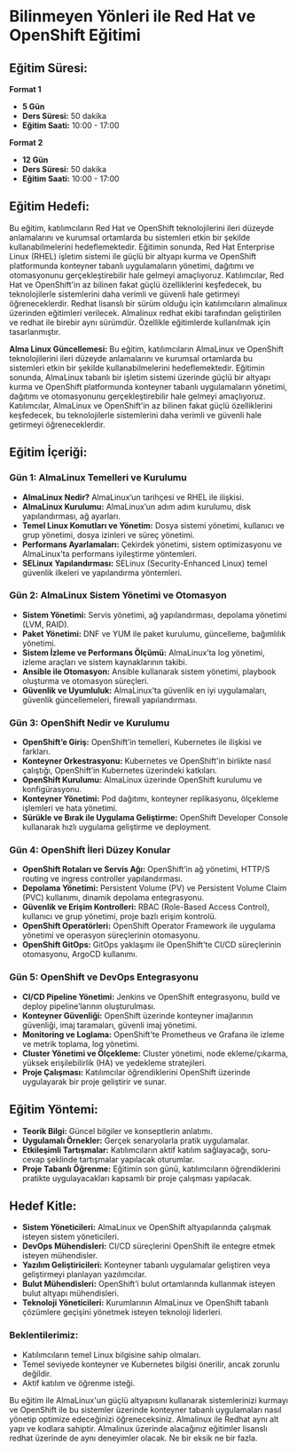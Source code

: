 # Bilinmeyen Yönleri ile Red Hat ve OpenShift Eğitimi

## Eğitim Süresi:

**Format 1**

- **5 Gün**
- **Ders Süresi:** 50 dakika
- **Eğitim Saati:** 10:00 - 17:00

**Format 2**

- **12 Gün**
- **Ders Süresi:** 50 dakika
- **Eğitim Saati:** 10:00 - 17:00

## Eğitim Hedefi:

Bu eğitim, katılımcıların Red Hat ve OpenShift teknolojilerini ileri düzeyde anlamalarını ve kurumsal ortamlarda bu sistemleri etkin bir şekilde kullanabilmelerini hedeflemektedir. Eğitimin sonunda, Red Hat Enterprise Linux (RHEL) işletim sistemi ile güçlü bir altyapı kurma ve OpenShift platformunda konteyner tabanlı uygulamaların yönetimi, dağıtımı ve otomasyonunu gerçekleştirebilir hale gelmeyi amaçlıyoruz. Katılımcılar, Red Hat ve OpenShift'in az bilinen fakat güçlü özelliklerini keşfedecek, bu teknolojilerle sistemlerini daha verimli ve güvenli hale getirmeyi öğreneceklerdir. Redhat lisanslı bir sürüm olduğu için katılımcıların almalinux üzerinden eğitimleri verilecek. Almalinux redhat ekibi tarafından geliştirilen ve redhat ile birebir aynı sürümdür. Özellikle eğitimlerde kullanılmak için tasarlanmıştır. 

**Alma Linux Güncellemesi:** Bu eğitim, katılımcıların AlmaLinux ve OpenShift teknolojilerini ileri düzeyde anlamalarını ve kurumsal ortamlarda bu sistemleri etkin bir şekilde kullanabilmelerini hedeflemektedir. Eğitimin sonunda, AlmaLinux tabanlı bir işletim sistemi üzerinde güçlü bir altyapı kurma ve OpenShift platformunda konteyner tabanlı uygulamaların yönetimi, dağıtımı ve otomasyonunu gerçekleştirebilir hale gelmeyi amaçlıyoruz. Katılımcılar, AlmaLinux ve OpenShift'in az bilinen fakat güçlü özelliklerini keşfedecek, bu teknolojilerle sistemlerini daha verimli ve güvenli hale getirmeyi öğreneceklerdir.

## Eğitim İçeriği:

### **Gün 1: AlmaLinux Temelleri ve Kurulumu**

- **AlmaLinux Nedir?** AlmaLinux’un tarihçesi ve RHEL ile ilişkisi.
- **AlmaLinux Kurulumu:** AlmaLinux’un adım adım kurulumu, disk yapılandırması, ağ ayarları.
- **Temel Linux Komutları ve Yönetim:** Dosya sistemi yönetimi, kullanıcı ve grup yönetimi, dosya izinleri ve süreç yönetimi.
- **Performans Ayarlamaları:** Çekirdek yönetimi, sistem optimizasyonu ve AlmaLinux’ta performans iyileştirme yöntemleri.
- **SELinux Yapılandırması:** SELinux (Security-Enhanced Linux) temel güvenlik ilkeleri ve yapılandırma yöntemleri.

### **Gün 2: AlmaLinux Sistem Yönetimi ve Otomasyon**

- **Sistem Yönetimi:** Servis yönetimi, ağ yapılandırması, depolama yönetimi (LVM, RAID).
- **Paket Yönetimi:** DNF ve YUM ile paket kurulumu, güncelleme, bağımlılık yönetimi.
- **Sistem İzleme ve Performans Ölçümü:** AlmaLinux’ta log yönetimi, izleme araçları ve sistem kaynaklarının takibi.
- **Ansible ile Otomasyon:** Ansible kullanarak sistem yönetimi, playbook oluşturma ve otomasyon süreçleri.
- **Güvenlik ve Uyumluluk:** AlmaLinux’ta güvenlik en iyi uygulamaları, güvenlik güncellemeleri, firewall yapılandırması.

### **Gün 3: OpenShift Nedir ve Kurulumu**

- **OpenShift’e Giriş:** OpenShift’in temelleri, Kubernetes ile ilişkisi ve farkları.
- **Konteyner Orkestrasyonu:** Kubernetes ve OpenShift'in birlikte nasıl çalıştığı, OpenShift’in Kubernetes üzerindeki katkıları.
- **OpenShift Kurulumu:** AlmaLinux üzerinde OpenShift kurulumu ve konfigürasyonu.
- **Konteyner Yönetimi:** Pod dağıtımı, konteyner replikasyonu, ölçekleme işlemleri ve hata yönetimi.
- **Sürükle ve Bırak ile Uygulama Geliştirme:** OpenShift Developer Console kullanarak hızlı uygulama geliştirme ve deployment.

### **Gün 4: OpenShift İleri Düzey Konular**

- **OpenShift Rotaları ve Servis Ağı:** OpenShift’in ağ yönetimi, HTTP/S routing ve ingress controller yapılandırması.
- **Depolama Yönetimi:** Persistent Volume (PV) ve Persistent Volume Claim (PVC) kullanımı, dinamik depolama entegrasyonu.
- **Güvenlik ve Erişim Kontrolleri:** RBAC (Role-Based Access Control), kullanıcı ve grup yönetimi, proje bazlı erişim kontrolü.
- **OpenShift Operatörleri:** OpenShift Operator Framework ile uygulama yönetimi ve operasyon süreçlerinin otomasyonu.
- **OpenShift GitOps:** GitOps yaklaşımı ile OpenShift’te CI/CD süreçlerinin otomasyonu, ArgoCD kullanımı.

### **Gün 5: OpenShift ve DevOps Entegrasyonu**

- **CI/CD Pipeline Yönetimi:** Jenkins ve OpenShift entegrasyonu, build ve deploy pipeline’larının oluşturulması.
- **Konteyner Güvenliği:** OpenShift üzerinde konteyner imajlarının güvenliği, imaj taramaları, güvenli imaj yönetimi.
- **Monitoring ve Loglama:** OpenShift'te Prometheus ve Grafana ile izleme ve metrik toplama, log yönetimi.
- **Cluster Yönetimi ve Ölçekleme:** Cluster yönetimi, node ekleme/çıkarma, yüksek erişilebilirlik (HA) ve yedekleme stratejileri.
- **Proje Çalışması:** Katılımcılar öğrendiklerini OpenShift üzerinde uygulayarak bir proje geliştirir ve sunar.

## Eğitim Yöntemi:

- **Teorik Bilgi:** Güncel bilgiler ve konseptlerin anlatımı.
- **Uygulamalı Örnekler:** Gerçek senaryolarla pratik uygulamalar.
- **Etkileşimli Tartışmalar:** Katılımcıların aktif katılım sağlayacağı, soru-cevap şeklinde tartışmalar yapılacak oturumlar.
- **Proje Tabanlı Öğrenme:** Eğitimin son günü, katılımcıların öğrendiklerini pratikte uygulayacakları kapsamlı bir proje çalışması yapılacak.

## Hedef Kitle:

- **Sistem Yöneticileri:** AlmaLinux ve OpenShift altyapılarında çalışmak isteyen sistem yöneticileri.
- **DevOps Mühendisleri:** CI/CD süreçlerini OpenShift ile entegre etmek isteyen mühendisler.
- **Yazılım Geliştiricileri:** Konteyner tabanlı uygulamalar geliştiren veya geliştirmeyi planlayan yazılımcılar.
- **Bulut Mühendisleri:** OpenShift’i bulut ortamlarında kullanmak isteyen bulut altyapı mühendisleri.
- **Teknoloji Yöneticileri:** Kurumlarının AlmaLinux ve OpenShift tabanlı çözümlere geçişini yönetmek isteyen teknoloji liderleri.

### Beklentilerimiz:

- Katılımcıların temel Linux bilgisine sahip olmaları.
- Temel seviyede konteyner ve Kubernetes bilgisi önerilir, ancak zorunlu değildir.
- Aktif katılım ve öğrenme isteği.

Bu eğitim ile AlmaLinux'un güçlü altyapısını kullanarak sistemlerinizi kurmayı ve OpenShift ile bu sistemler üzerinde konteyner tabanlı uygulamaları nasıl yönetip optimize edeceğinizi öğreneceksiniz. Almalinux ile Redhat aynı alt yapı ve kodlara sahiptir. Almalinux üzerinde alacağınız eğitimler lisanslı redhat üzerinde de aynı deneyimler olacak. Ne bir eksik ne bir fazla.
